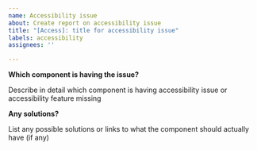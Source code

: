 ```yaml
---
name: Accessibility issue
about: Create report on accessibility issue
title: "[Access]: title for accessibility issue"
labels: accessibility
assignees: ''

---
```


**Which component is having the issue?**

Describe in detail which component is having accessibility issue or accessibility feature missing

**Any solutions?**

List any possible solutions or links to what the component should actually have (if any)
